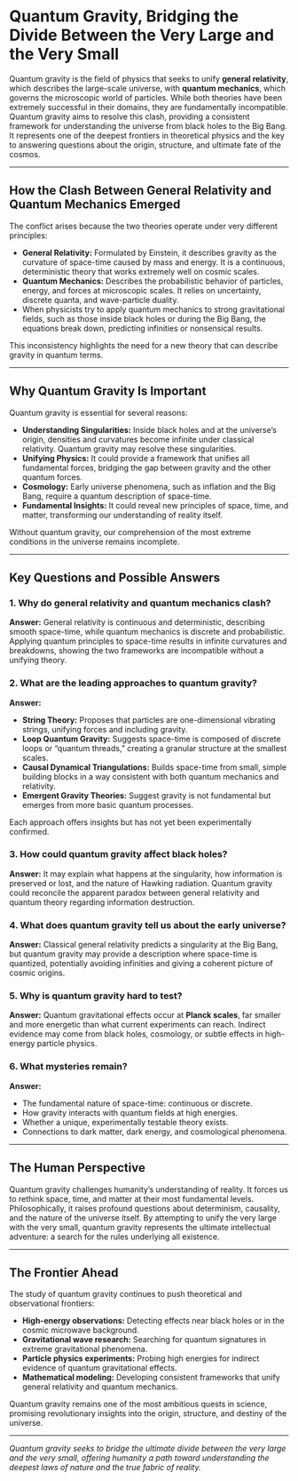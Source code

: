 # **Quantum Gravity, Bridging the Divide Between the Very Large and the Very Small**

Quantum gravity is the field of physics that seeks to unify **general relativity**, which describes the large-scale universe, with **quantum mechanics**, which governs the microscopic world of particles. While both theories have been extremely successful in their domains, they are fundamentally incompatible. Quantum gravity aims to resolve this clash, providing a consistent framework for understanding the universe from black holes to the Big Bang. It represents one of the deepest frontiers in theoretical physics and the key to answering questions about the origin, structure, and ultimate fate of the cosmos.

---

## **How the Clash Between General Relativity and Quantum Mechanics Emerged**

The conflict arises because the two theories operate under very different principles:

* **General Relativity:** Formulated by Einstein, it describes gravity as the curvature of space-time caused by mass and energy. It is a continuous, deterministic theory that works extremely well on cosmic scales.
* **Quantum Mechanics:** Describes the probabilistic behavior of particles, energy, and forces at microscopic scales. It relies on uncertainty, discrete quanta, and wave-particle duality.
* When physicists try to apply quantum mechanics to strong gravitational fields, such as those inside black holes or during the Big Bang, the equations break down, predicting infinities or nonsensical results.

This inconsistency highlights the need for a new theory that can describe gravity in quantum terms.

---

## **Why Quantum Gravity Is Important**

Quantum gravity is essential for several reasons:

* **Understanding Singularities:** Inside black holes and at the universe’s origin, densities and curvatures become infinite under classical relativity. Quantum gravity may resolve these singularities.
* **Unifying Physics:** It could provide a framework that unifies all fundamental forces, bridging the gap between gravity and the other quantum forces.
* **Cosmology:** Early universe phenomena, such as inflation and the Big Bang, require a quantum description of space-time.
* **Fundamental Insights:** It could reveal new principles of space, time, and matter, transforming our understanding of reality itself.

Without quantum gravity, our comprehension of the most extreme conditions in the universe remains incomplete.

---

## **Key Questions and Possible Answers**

### **1. Why do general relativity and quantum mechanics clash?**

**Answer:** General relativity is continuous and deterministic, describing smooth space-time, while quantum mechanics is discrete and probabilistic. Applying quantum principles to space-time results in infinite curvatures and breakdowns, showing the two frameworks are incompatible without a unifying theory.

### **2. What are the leading approaches to quantum gravity?**

**Answer:**

* **String Theory:** Proposes that particles are one-dimensional vibrating strings, unifying forces and including gravity.
* **Loop Quantum Gravity:** Suggests space-time is composed of discrete loops or “quantum threads,” creating a granular structure at the smallest scales.
* **Causal Dynamical Triangulations:** Builds space-time from small, simple building blocks in a way consistent with both quantum mechanics and relativity.
* **Emergent Gravity Theories:** Suggest gravity is not fundamental but emerges from more basic quantum processes.

Each approach offers insights but has not yet been experimentally confirmed.

### **3. How could quantum gravity affect black holes?**

**Answer:** It may explain what happens at the singularity, how information is preserved or lost, and the nature of Hawking radiation. Quantum gravity could reconcile the apparent paradox between general relativity and quantum theory regarding information destruction.

### **4. What does quantum gravity tell us about the early universe?**

**Answer:** Classical general relativity predicts a singularity at the Big Bang, but quantum gravity may provide a description where space-time is quantized, potentially avoiding infinities and giving a coherent picture of cosmic origins.

### **5. Why is quantum gravity hard to test?**

**Answer:** Quantum gravitational effects occur at **Planck scales**, far smaller and more energetic than what current experiments can reach. Indirect evidence may come from black holes, cosmology, or subtle effects in high-energy particle physics.

### **6. What mysteries remain?**

**Answer:**

* The fundamental nature of space-time: continuous or discrete.
* How gravity interacts with quantum fields at high energies.
* Whether a unique, experimentally testable theory exists.
* Connections to dark matter, dark energy, and cosmological phenomena.

---

## **The Human Perspective**

Quantum gravity challenges humanity’s understanding of reality. It forces us to rethink space, time, and matter at their most fundamental levels. Philosophically, it raises profound questions about determinism, causality, and the nature of the universe itself. By attempting to unify the very large with the very small, quantum gravity represents the ultimate intellectual adventure: a search for the rules underlying all existence.

---

## **The Frontier Ahead**

The study of quantum gravity continues to push theoretical and observational frontiers:

* **High-energy observations:** Detecting effects near black holes or in the cosmic microwave background.
* **Gravitational wave research:** Searching for quantum signatures in extreme gravitational phenomena.
* **Particle physics experiments:** Probing high energies for indirect evidence of quantum gravitational effects.
* **Mathematical modeling:** Developing consistent frameworks that unify general relativity and quantum mechanics.

Quantum gravity remains one of the most ambitious quests in science, promising revolutionary insights into the origin, structure, and destiny of the universe.

---

*Quantum gravity seeks to bridge the ultimate divide between the very large and the very small, offering humanity a path toward understanding the deepest laws of nature and the true fabric of reality.*
